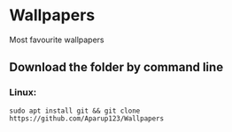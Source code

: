 # Wallpapers
Most favourite wallpapers


## Download the folder by command line<br />
### Linux:
`sudo apt install git && git clone https://github.com/Aparup123/Wallpapers`
